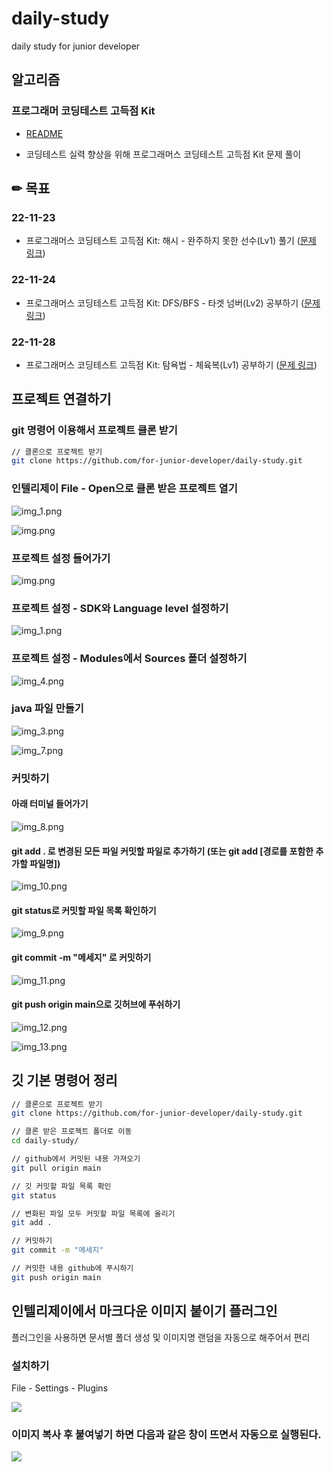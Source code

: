 # daily-study
daily study for junior developer

## 알고리즘

### 프로그래머 코딩테스트 고득점 Kit

- [README](./algorithm/programmers-kit/README.md)

- 코딩테스트 실력 향상을 위해 프로그래머스 코딩테스트 고득점 Kit 문제 풀이

## ✏ 목표

### 22-11-23
- 프로그래머스 코딩테스트 고득점 Kit: 해시 - 완주하지 못한 선수(Lv1) 풀기 ([문제 링크](https://school.programmers.co.kr/learn/courses/30/lessons/42576))

### 22-11-24
- 프로그래머스 코딩테스트 고득점 Kit: DFS/BFS - 타겟 넘버(Lv2) 공부하기 ([문제 링크](https://school.programmers.co.kr/learn/courses/30/parts/12421))

### 22-11-28
- 프로그래머스 코딩테스트 고득점 Kit: 탐욕법 - 체육복(Lv1) 공부하기 ([문제 링크](https://school.programmers.co.kr/learn/courses/30/lessons/42862))

## 프로젝트 연결하기

### git 명령어 이용해서 프로젝트 클론 받기

```bash
// 클론으로 프로젝트 받기
git clone https://github.com/for-junior-developer/daily-study.git

```

### 인텔리제이 File - Open으로 클론 받은 프로젝트 열기

![img_1.png](.README_images/img_14.png)

![img.png](.README_images/img_15.png)


### 프로젝트 설정 들어가기

![img.png](.README_images/img.png)

### 프로젝트 설정 - SDK와 Language level 설정하기

![img_1.png](.README_images/img_1.png)

### 프로젝트 설정 - Modules에서 Sources 폴더 설정하기

![img_4.png](.README_images/img_4.png)

### java 파일 만들기

![img_3.png](.README_images/img_3.png)

![img_7.png](.README_images/img_7.png)

### 커밋하기

#### 아래 터미널 들어가기

![img_8.png](.README_images/img_8.png)

#### git add . 로 변경된 모든 파일 커밋할 파일로 추가하기 (또는 git add [경로를 포함한 추가할 파일명])

![img_10.png](.README_images/img_10.png)

#### git status로 커밋할 파일 목록 확인하기

![img_9.png](.README_images/img_9.png)

#### git commit -m "메세지" 로 커밋하기

![img_11.png](.README_images/img_11.png)

#### git push origin main으로 깃허브에 푸쉬하기

![img_12.png](.README_images/img_12.png)

![img_13.png](.README_images/img_13.png)


## 깃 기본 명령어 정리

``` bash
// 클론으로 프로젝트 받기
git clone https://github.com/for-junior-developer/daily-study.git

// 클론 받은 프로젝트 폴더로 이동
cd daily-study/

// github에서 커밋된 내용 가져오기
git pull origin main

// 깃 커밋할 파일 목록 확인
git status

// 변화된 파일 모두 커밋할 파일 목록에 올리기
git add . 

// 커밋하기
git commit -m "메세지"

// 커밋한 내용 github에 푸시하기
git push origin main

```

## 인텔리제이에서 마크다운 이미지 붙이기 플러그인

플러그인을 사용하면 문서별 폴더 생성 및 이미지명 랜덤을 자동으로 해주어서 편리

### 설치하기

File - Settings - Plugins 

![](.README_images/bfe54a0e.png)

### 이미지 복사 후 붙여넣기 하면 다음과 같은 창이 뜨면서 자동으로 실행된다.

![](.README_images/ca7d6aa6.png)